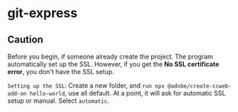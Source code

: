 # git-express

## Caution
Before you begin, if someone already create the project. The program automatically set up the SSL. However, if you get the **No SSL certificate error**, you don't have the SSL setup. 

`Setting up the SSL`: Create a new folder, and `run npx @adobe/create-ccweb-add-on hello-world`, use all default. At a point, it will ask for automatic SSL setup or manual. Select `automatic`.



